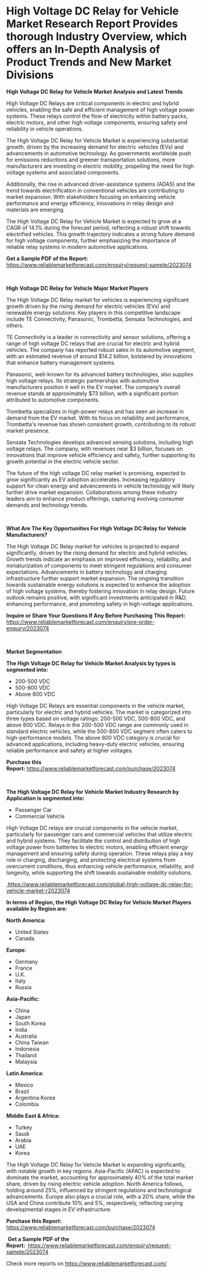 <p><h1>High Voltage DC Relay for Vehicle Market Research Report Provides thorough Industry Overview, which offers an In-Depth Analysis of Product Trends and New Market Divisions</h1></p><p><strong>High Voltage DC Relay for Vehicle Market Analysis and Latest Trends</strong></p>
<p><p>High Voltage DC Relays are critical components in electric and hybrid vehicles, enabling the safe and efficient management of high voltage power systems. These relays control the flow of electricity within battery packs, electric motors, and other high voltage components, ensuring safety and reliability in vehicle operations.</p><p>The High Voltage DC Relay for Vehicle Market is experiencing substantial growth, driven by the increasing demand for electric vehicles (EVs) and advancements in automotive technology. As governments worldwide push for emissions reductions and greener transportation solutions, more manufacturers are investing in electric mobility, propelling the need for high voltage systems and associated components.</p><p>Additionally, the rise in advanced driver-assistance systems (ADAS) and the trend towards electrification in conventional vehicles are contributing to market expansion. With stakeholders focusing on enhancing vehicle performance and energy efficiency, innovations in relay design and materials are emerging.</p><p>The High Voltage DC Relay for Vehicle Market is expected to grow at a CAGR of 14.1% during the forecast period, reflecting a robust shift towards electrified vehicles. This growth trajectory indicates a strong future demand for high voltage components, further emphasizing the importance of reliable relay systems in modern automotive applications.</p></p>
<p><strong>Get a Sample PDF of the Report:&nbsp;</strong> <a href="https://www.reliablemarketforecast.com/enquiry/request-sample/2023074?utm_campaign=2478&utm_medium=2&utm_source=Github&utm_content=ia&utm_term=29032025&utm_id=high-voltage-dc-relay-for-vehicle">https://www.reliablemarketforecast.com/enquiry/request-sample/2023074</a></p>
<p>&nbsp;</p>
<p><strong>High Voltage DC Relay for Vehicle Major Market Players</strong></p>
<p><p>The High Voltage DC Relay market for vehicles is experiencing significant growth driven by the rising demand for electric vehicles (EVs) and renewable energy solutions. Key players in this competitive landscape include TE Connectivity, Panasonic, Trombetta, Sensata Technologies, and others. </p><p>TE Connectivity is a leader in connectivity and sensor solutions, offering a range of high voltage DC relays that are crucial for electric and hybrid vehicles. The company has reported robust sales in its automotive segment, with an estimated revenue of around $14.2 billion, bolstered by innovations that enhance battery management systems.</p><p>Panasonic, well-known for its advanced battery technologies, also supplies high voltage relays. Its strategic partnerships with automotive manufacturers position it well in the EV market. The company’s overall revenue stands at approximately $73 billion, with a significant portion attributed to automotive components.</p><p>Trombetta specializes in high-power relays and has seen an increase in demand from the EV market. With its focus on reliability and performance, Trombetta's revenue has shown consistent growth, contributing to its robust market presence.</p><p>Sensata Technologies develops advanced sensing solutions, including high voltage relays. The company, with revenues near $3 billion, focuses on innovations that improve vehicle efficiency and safety, further supporting its growth potential in the electric vehicle sector.</p><p>The future of the high voltage DC relay market is promising, expected to grow significantly as EV adoption accelerates. Increasing regulatory support for clean energy and advancements in vehicle technology will likely further drive market expansion. Collaborations among these industry leaders aim to enhance product offerings, capturing evolving consumer demands and technology trends.</p></p>
<p>&nbsp;</p>
<p><strong>What Are The Key Opportunities For High Voltage DC Relay for Vehicle Manufacturers?</strong></p>
<p><p>The High Voltage DC Relay market for vehicles is projected to expand significantly, driven by the rising demand for electric and hybrid vehicles. Growth trends indicate an emphasis on improved efficiency, reliability, and miniaturization of components to meet stringent regulations and consumer expectations. Advancements in battery technology and charging infrastructure further support market expansion. The ongoing transition towards sustainable energy solutions is expected to enhance the adoption of high voltage systems, thereby fostering innovation in relay design. Future outlook remains positive, with significant investments anticipated in R&D, enhancing performance, and promoting safety in high-voltage applications.</p></p>
<p><strong>Inquire or Share Your Questions If Any Before Purchasing This Report:</strong> <a href="https://www.reliablemarketforecast.com/enquiry/pre-order-enquiry/2023074?utm_campaign=2478&utm_medium=2&utm_source=Github&utm_content=ia&utm_term=29032025&utm_id=high-voltage-dc-relay-for-vehicle">https://www.reliablemarketforecast.com/enquiry/pre-order-enquiry/2023074</a></p>
<p>&nbsp;</p>
<p><strong>Market Segmentation</strong></p>
<p><strong>The High Voltage DC Relay for Vehicle Market Analysis by types is segmented into:</strong></p>
<p><ul><li>200-500 VDC</li><li>500-800 VDC</li><li>Above 800 VDC</li></ul></p>
<p><p>High Voltage DC Relays are essential components in the vehicle market, particularly for electric and hybrid vehicles. The market is categorized into three types based on voltage ratings: 200-500 VDC, 500-800 VDC, and above 800 VDC. Relays in the 200-500 VDC range are commonly used in standard electric vehicles, while the 500-800 VDC segment often caters to high-performance models. The above 800 VDC category is crucial for advanced applications, including heavy-duty electric vehicles, ensuring reliable performance and safety at higher voltages.</p></p>
<p><strong>Purchase this Report:&nbsp;</strong><a href="https://www.reliablemarketforecast.com/purchase/2023074?utm_campaign=2478&utm_medium=2&utm_source=Github&utm_content=ia&utm_term=29032025&utm_id=high-voltage-dc-relay-for-vehicle">https://www.reliablemarketforecast.com/purchase/2023074</a></p>
<p>&nbsp;</p>
<p><strong>The High Voltage DC Relay for Vehicle Market Industry Research by Application is segmented into:</strong></p>
<p><ul><li>Passenger Car</li><li>Commercial Vehicle</li></ul></p>
<p><p>High Voltage DC relays are crucial components in the vehicle market, particularly for passenger cars and commercial vehicles that utilize electric and hybrid systems. They facilitate the control and distribution of high voltage power from batteries to electric motors, enabling efficient energy management and ensuring safety during operation. These relays play a key role in charging, discharging, and protecting electrical systems from overcurrent conditions, thus enhancing vehicle performance, reliability, and longevity, while supporting the shift towards sustainable mobility solutions.</p></p>
<p><a href="https://www.reliablemarketforecast.com/global-high-voltage-dc-relay-for-vehicle-market-r2023074?utm_campaign=2478&utm_medium=2&utm_source=Github&utm_content=ia&utm_term=29032025&utm_id=high-voltage-dc-relay-for-vehicle">&nbsp;https://www.reliablemarketforecast.com/global-high-voltage-dc-relay-for-vehicle-market-r2023074</a></p>
<p><strong>In terms of Region, the High Voltage DC Relay for Vehicle Market Players available by Region are:</strong></p>
<p>
    <p> <strong> North America: </strong>
        <ul>
            <li>United States</li>
            <li>Canada</li>
        </ul>
        </p> 
    <p> <strong> Europe: </strong>
        <ul>
            <li>Germany</li>
            <li>France</li>
            <li>U.K.</li>
            <li>Italy</li>
            <li>Russia</li>
        </ul>
        </p> 
    <p> <strong> Asia-Pacific: </strong>
        <ul>
            <li>China</li>
            <li>Japan</li>
            <li>South Korea</li>
            <li>India</li>
            <li>Australia</li>
            <li>China Taiwan</li>
            <li>Indonesia</li>
            <li>Thailand</li>
            <li>Malaysia</li>
        </ul>
        </p> 
    <p> <strong> Latin America: </strong>
        <ul>
            <li>Mexico</li>
            <li>Brazil</li>
            <li>Argentina Korea</li>
            <li>Colombia</li>
        </ul>
        </p> 
    <p> <strong> Middle East & Africa: </strong>
        <ul>
            <li>Turkey</li>
            <li>Saudi</li>
            <li>Arabia</li>
            <li>UAE</li>
            <li>Korea</li>
        </ul>
    </p>
    </p>
<p><p>The High Voltage DC Relay for Vehicle Market is expanding significantly, with notable growth in key regions. Asia-Pacific (APAC) is expected to dominate the market, accounting for approximately 40% of the total market share, driven by rising electric vehicle adoption. North America follows, holding around 25%, influenced by stringent regulations and technological advancements. Europe also plays a crucial role, with a 20% share, while the USA and China contribute 10% and 5%, respectively, reflecting varying developmental stages in EV infrastructure.</p></p>
<p><strong>Purchase this Report: </strong><a href="https://www.reliablemarketforecast.com/purchase/2023074?utm_campaign=2478&utm_medium=2&utm_source=Github&utm_content=ia&utm_term=29032025&utm_id=high-voltage-dc-relay-for-vehicle">https://www.reliablemarketforecast.com/purchase/2023074</a></p>
<p>&nbsp;<strong>Get a Sample PDF of the Report:&nbsp;&nbsp;</strong><a href="https://www.reliablemarketforecast.com/enquiry/request-sample/2023074?utm_campaign=2478&utm_medium=2&utm_source=Github&utm_content=ia&utm_term=29032025&utm_id=high-voltage-dc-relay-for-vehicle">https://www.reliablemarketforecast.com/enquiry/request-sample/2023074</a></p>
<p><strong></strong></p>
<p>Check more reports on <a href="https://www.reliablemarketforecast.com/?utm_campaign=2478&utm_medium=2&utm_source=Github&utm_content=ia&utm_term=29032025&utm_id=high-voltage-dc-relay-for-vehicle">https://www.reliablemarketforecast.com/</a></p>